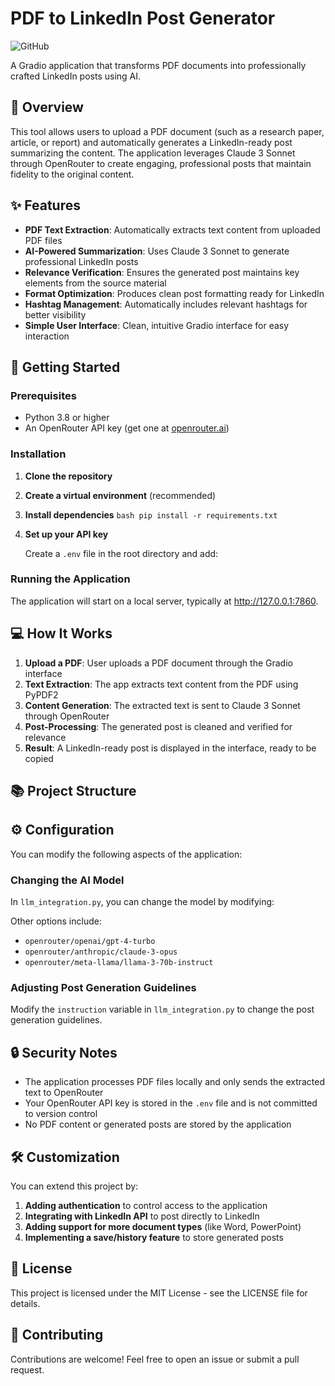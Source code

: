 # PDF to LinkedIn Post Generator

![GitHub](https://img.shields.io/badge/license-MIT-blue)

A Gradio application that transforms PDF documents into professionally crafted LinkedIn posts using AI.

## 📝 Overview

This tool allows users to upload a PDF document (such as a research paper, article, or report) and automatically generates a LinkedIn-ready post summarizing the content. The application leverages Claude 3 Sonnet through OpenRouter to create engaging, professional posts that maintain fidelity to the original content.

## ✨ Features

- **PDF Text Extraction**: Automatically extracts text content from uploaded PDF files
- **AI-Powered Summarization**: Uses Claude 3 Sonnet to generate professional LinkedIn posts
- **Relevance Verification**: Ensures the generated post maintains key elements from the source material
- **Format Optimization**: Produces clean post formatting ready for LinkedIn
- **Hashtag Management**: Automatically includes relevant hashtags for better visibility
- **Simple User Interface**: Clean, intuitive Gradio interface for easy interaction

## 🚀 Getting Started

### Prerequisites

- Python 3.8 or higher
- An OpenRouter API key (get one at [openrouter.ai](https://openrouter.ai))

### Installation

1. **Clone the repository**


2. **Create a virtual environment** (recommended)


3. **Install dependencies**
```bash pip install -r requirements.txt```


4. **Set up your API key**
   
   Create a `.env` file in the root directory and add:

### Running the Application


The application will start on a local server, typically at http://127.0.0.1:7860.

## 💻 How It Works

1. **Upload a PDF**: User uploads a PDF document through the Gradio interface
2. **Text Extraction**: The app extracts text content from the PDF using PyPDF2
3. **Content Generation**: The extracted text is sent to Claude 3 Sonnet through OpenRouter
4. **Post-Processing**: The generated post is cleaned and verified for relevance
5. **Result**: A LinkedIn-ready post is displayed in the interface, ready to be copied

## 📚 Project Structure


## ⚙️ Configuration

You can modify the following aspects of the application:

### Changing the AI Model

In `llm_integration.py`, you can change the model by modifying:


Other options include:
- `openrouter/openai/gpt-4-turbo`
- `openrouter/anthropic/claude-3-opus`
- `openrouter/meta-llama/llama-3-70b-instruct`

### Adjusting Post Generation Guidelines

Modify the `instruction` variable in `llm_integration.py` to change the post generation guidelines.

## 🔒 Security Notes

- The application processes PDF files locally and only sends the extracted text to OpenRouter
- Your OpenRouter API key is stored in the `.env` file and is not committed to version control
- No PDF content or generated posts are stored by the application

## 🛠 Customization

You can extend this project by:

1. **Adding authentication** to control access to the application
2. **Integrating with LinkedIn API** to post directly to LinkedIn
3. **Adding support for more document types** (like Word, PowerPoint)
4. **Implementing a save/history feature** to store generated posts

## 📄 License

This project is licensed under the MIT License - see the LICENSE file for details.

## 🤝 Contributing

Contributions are welcome! Feel free to open an issue or submit a pull request.

